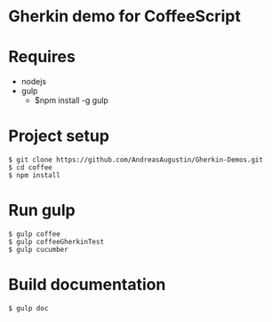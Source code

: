 Gherkin demo for CoffeeScript
========

# Requires
- nodejs
- gulp 
    - $npm install -g gulp

# Project setup
    $ git clone https://github.com/AndreasAugustin/Gherkin-Demos.git
    $ cd coffee
    $ npm install
    
# Run gulp
    $ gulp coffee
    $ gulp coffeeGherkinTest
    $ gulp cucumber
    
# Build documentation
    $ gulp doc

